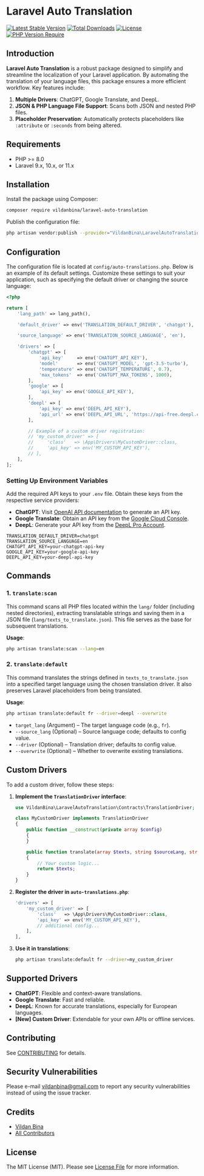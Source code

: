 # Laravel Auto Translation

[![Latest Stable Version](https://poser.pugx.org/vildanbina/laravel-auto-translation/v)](https://packagist.org/packages/vildanbina/laravel-auto-translation)
[![Total Downloads](https://poser.pugx.org/vildanbina/laravel-auto-translation/downloads)](https://packagist.org/packages/vildanbina/laravel-auto-translation)
[![License](https://poser.pugx.org/vildanbina/laravel-auto-translation/license)](https://packagist.org/packages/vildanbina/laravel-auto-translation)
[![PHP Version Require](https://poser.pugx.org/vildanbina/laravel-auto-translation/require/php)](https://packagist.org/packages/vildanbina/laravel-auto-translation)

## Introduction

**Laravel Auto Translation** is a robust package designed to simplify and streamline the localization of your Laravel
application. By automating the translation of your language files, this package ensures a more efficient workflow. Key
features include:

1. **Multiple Drivers**: ChatGPT, Google Translate, and DeepL.
2. **JSON & PHP Language File Support**: Scans both JSON and nested PHP files.
3. **Placeholder Preservation**: Automatically protects placeholders like `:attribute` or `:seconds` from being altered.

## Requirements

- PHP >= 8.0
- Laravel 9.x, 10.x, or 11.x

## Installation

Install the package using Composer:

~~~bash
composer require vildanbina/laravel-auto-translation
~~~

Publish the configuration file:

~~~bash
php artisan vendor:publish --provider="VildanBina\LaravelAutoTranslation\AutoTranslationsServiceProvider"
~~~

## Configuration

The configuration file is located at `config/auto-translations.php`. Below is an example of its default settings.
Customize these settings to suit your application, such as specifying the default driver or changing the source
language:

~~~php
<?php

return [
    'lang_path' => lang_path(),

    'default_driver' => env('TRANSLATION_DEFAULT_DRIVER', 'chatgpt'),

    'source_language' => env('TRANSLATION_SOURCE_LANGUAGE', 'en'),

    'drivers' => [
        'chatgpt' => [
            'api_key'     => env('CHATGPT_API_KEY'),
            'model'       => env('CHATGPT_MODEL', 'gpt-3.5-turbo'),
            'temperature' => env('CHATGPT_TEMPERATURE', 0.7),
            'max_tokens'  => env('CHATGPT_MAX_TOKENS', 1000),
        ],
        'google' => [
            'api_key' => env('GOOGLE_API_KEY'),
        ],
        'deepl' => [
            'api_key' => env('DEEPL_API_KEY'),
            'api_url' => env('DEEPL_API_URL', 'https://api-free.deepl.com/v2/translate'),
        ],

        // Example of a custom driver registration:
        // 'my_custom_driver' => [
        //     'class'   => \App\Drivers\MyCustomDriver::class,
        //     'api_key' => env('MY_CUSTOM_API_KEY'),
        // ],
    ],
];
~~~

### Setting Up Environment Variables

Add the required API keys to your `.env` file. Obtain these keys from the respective service providers:

- **ChatGPT**: Visit [OpenAI API documentation](https://platform.openai.com/docs/) to generate an API key.
- **Google Translate**: Obtain an API key from the [Google Cloud Console](https://console.cloud.google.com/).
- **DeepL**: Generate your API key from the [DeepL Pro Account](https://www.deepl.com/pro.html).

~~~env
TRANSLATION_DEFAULT_DRIVER=chatgpt
TRANSLATION_SOURCE_LANGUAGE=en
CHATGPT_API_KEY=your-chatgpt-api-key
GOOGLE_API_KEY=your-google-api-key
DEEPL_API_KEY=your-deepl-api-key
~~~

## Commands

### 1. `translate:scan`

This command scans all PHP files located within the `lang/` folder (including nested directories), extracting
translatable strings and saving them in a JSON file (`lang/texts_to_translate.json`). This file serves as the base for
subsequent translations.

**Usage**:

~~~bash
php artisan translate:scan --lang=en
~~~

### 2. `translate:default`

This command translates the strings defined in `texts_to_translate.json` into a specified target language using the
chosen translation driver. It also preserves Laravel placeholders from being translated.

**Usage**:

~~~bash
php artisan translate:default fr --driver=deepl --overwrite
~~~

- `target_lang` (Argument) – The target language code (e.g., `fr`).
- `--source_lang` (Optional) – Source language code; defaults to config value.
- `--driver` (Optional) – Translation driver; defaults to config value.
- `--overwrite` (Optional) – Whether to overwrite existing translations.

## Custom Drivers

To add a custom driver, follow these steps:

1. **Implement the `TranslationDriver` interface**:
   ~~~php
   use VildanBina\LaravelAutoTranslation\Contracts\TranslationDriver;

   class MyCustomDriver implements TranslationDriver
   {
       public function __construct(private array $config)
       {
       }

       public function translate(array $texts, string $sourceLang, string $targetLang): array
       {
           // Your custom logic...
           return $texts;
       }
   }
   ~~~
2. **Register the driver in `auto-translations.php`**:
   ~~~php
   'drivers' => [
       'my_custom_driver' => [
           'class'   => \App\Drivers\MyCustomDriver::class,
           'api_key' => env('MY_CUSTOM_API_KEY'),
           // additional config...
       ],
   ],
   ~~~

3. **Use it in translations**:
   ~~~bash
   php artisan translate:default fr --driver=my_custom_driver
   ~~~

## Supported Drivers

- **ChatGPT**: Flexible and context-aware translations.
- **Google Translate**: Fast and reliable.
- **DeepL**: Known for accurate translations, especially for European languages.
- **[New] Custom Driver**: Extendable for your own APIs or offline services.

## Contributing

See [CONTRIBUTING](.github/CONTRIBUTING.md) for details.

## Security Vulnerabilities

Please e-mail vildanbina@gmail.com to report any security vulnerabilities instead of using the issue tracker.

## Credits

- [Vildan Bina](https://github.com/vildanbina)
- [All Contributors](../../contributors)

## License

The MIT License (MIT). Please see [License File](LICENSE.md) for more information.


